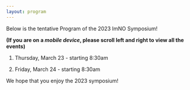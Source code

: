 ```yaml
---
layout: program
---
```


Below is the tentative Program of the 2023 ImNO Symposium!

**(If you are on a _mobile device_, please scroll left and right to view all the events)**

1) Thursday, March 23 - starting 8:30am

2) Friday, March 24 - starting 8:30am

We hope that you enjoy the 2023 symposium!
